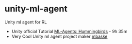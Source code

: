 # unity-ml-agent
Unity ml agent for RL

- Unity official Tutorial [ML-Agents: Hummingbirds](https://learn.unity.com/course/ml-agents-hummingbirds?uv=2019.3) - 9h 35m
- Very Cool Unity ml agent project maker [mbaske](https://github.com/mbaske)

